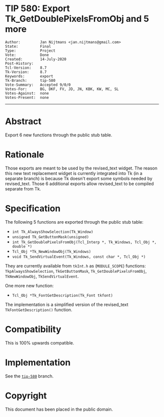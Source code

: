 # TIP 580: Export Tk_GetDoublePixelsFromObj and 5 more
	Author:         Jan Nijtmans <jan.nijtmans@gmail.com>
	State:          Final
	Type:           Project
	Vote:           Done
	Created:        14-July-2020
	Post-History:
	Tcl-Version:    8.7
	Tk-Version:     8.7
	Keywords:       export
	Tk-Branch:      tip-580
	Vote-Summary:   Accepted 9/0/0
	Votes-For:      BG, DKF, FV, JD, JN, KBK, KW, MC, SL
	Votes-Against:  none
	Votes-Present:  none
------

# Abstract

Export 6 new functions through the public stub table.

# Rationale

Those exports are meant to be used by the revised\_text widget. The reason this new text replacement widget
is currently integrated into Tk (in a separate branch) is because Tk doesn't export some symbols needed by
revised\_text. Those 6 additional exports allow revised\_text to be compiled separate from Tk.

# Specification

The following 5 functions are exported through the public stub table:

  * `int Tk_AlwaysShowSelection(Tk_Window)`
  * `unsigned Tk_GetButtonMask(unsigned)`
  * `int Tk_GetDoublePixelsFromObj(Tcl_Interp *, Tk_Windows, Tcl_Obj *, double *)`
  * `Tcl_Obj *Tk_NewWindowObj(Tk_Windows)`
  * `void Tk_SendVirtualEvent(Tk_Windows, const char *, Tcl_Obj *)`

They are currently available from `tkInt.h` as (`MODULE_SCOPE`) functions: `TkpAlwaysShowSelection`,
`TkGetButtonMask`, `Tk_GetDoublePixelsFromObj`, `TkNewWindowObj`, `TkSendVirtualEvent`.

One more new function:

  * `Tcl_Obj *Tk_FontGetDescription(Tk_Font tkfont)`

The implementation is a simplified version of the revised\_text `TkFontGetDescription()` function.

# Compatibility

This is 100% upwards compatible.

# Implementation

See the [`tip-580`](https://core.tcl-lang.org/tk/timeline?r=tip-580) branch.

# Copyright

This document has been placed in the public domain.
